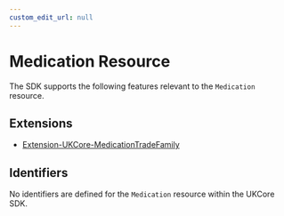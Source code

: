 ```yaml
---
custom_edit_url: null
---
```


# Medication Resource

The SDK supports the following features relevant to the `Medication` resource.

## Extensions

- [Extension-UKCore-MedicationTradeFamily](/docs/extensions/MedicationTradeFamily)

## Identifiers

No identifiers are defined for the `Medication` resource within the UKCore SDK.
